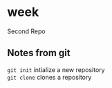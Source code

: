 # week
Second Repo


## Notes from git
`git init` intialize a new repository  
`git clone` clones a repository
